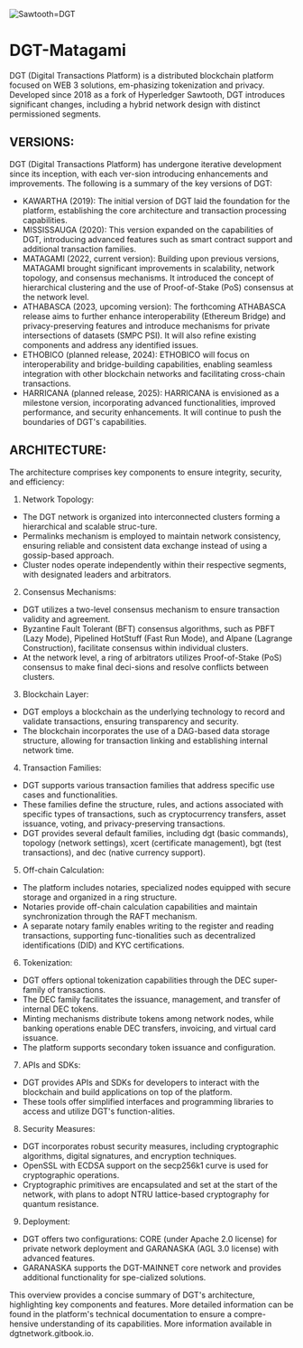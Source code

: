 ![Sawtooth=DGT](http://dgt.world/images/logo.svg)

# DGT-Matagami

DGT (Digital Transactions Platform) is a distributed blockchain platform focused on WEB 3 solutions, em-phasizing tokenization and privacy. Developed since 2018 as a fork of Hyperledger Sawtooth, DGT introduces significant changes, including a hybrid network design with distinct permissioned segments. 


**VERSIONS**:
-----------
DGT (Digital Transactions Platform) has undergone iterative development since its inception, with each ver-sion introducing enhancements and improvements. The following is a summary of the key versions of DGT:
-	KAWARTHA (2019): The initial version of DGT laid the foundation for the platform, establishing the core architecture and transaction processing capabilities.
-	MISSISSAUGA (2020): This version expanded on the capabilities of DGT, introducing advanced features such as smart contract support and additional transaction families.
-	MATAGAMI (2022, current version): Building upon previous versions, MATAGAMI brought significant improvements in scalability, network topology, and consensus mechanisms. It introduced the concept of hierarchical clustering and the use of Proof-of-Stake (PoS) consensus at the network level.
-	ATHABASCA (2023, upcoming version): The forthcoming ATHABASCA release aims to further enhance interoperability (Ethereum Bridge) and privacy-preserving features and introduce mechanisms for private intersections of datasets (SMPC PSI). It will also refine existing components and address any identified issues.
-	ETHOBICO (planned release, 2024): ETHOBICO will focus on interoperability and bridge-building capabilities, enabling seamless integration with other blockchain networks and facilitating cross-chain transactions.
-	HARRICANA (planned release, 2025): HARRICANA is envisioned as a milestone version, incorporating advanced functionalities, improved performance, and security enhancements. It will continue to push the boundaries of DGT's capabilities.

**ARCHITECTURE**:
-----------
The architecture comprises key components to ensure integrity, security, and efficiency:
1.	Network Topology:
-	The DGT network is organized into interconnected clusters forming a hierarchical and scalable struc-ture.
-	Permalinks mechanism is employed to maintain network consistency, ensuring reliable and consistent data exchange instead of using a gossip-based approach.
-	Cluster nodes operate independently within their respective segments, with designated leaders and arbitrators.
2.	Consensus Mechanisms:
-	DGT utilizes a two-level consensus mechanism to ensure transaction validity and agreement.
-	Byzantine Fault Tolerant (BFT) consensus algorithms, such as PBFT (Lazy Mode), Pipelined HotStuff (Fast Run Mode), and Alpane (Lagrange Construction), facilitate consensus within individual clusters.
-	At the network level, a ring of arbitrators utilizes Proof-of-Stake (PoS) consensus to make final deci-sions and resolve conflicts between clusters.
3.	Blockchain Layer:
-	DGT employs a blockchain as the underlying technology to record and validate transactions, ensuring transparency and security.
-	The blockchain incorporates the use of a DAG-based data storage structure, allowing for transaction linking and establishing internal network time.
4.	Transaction Families:
-	DGT supports various transaction families that address specific use cases and functionalities.
-	These families define the structure, rules, and actions associated with specific types of transactions, such as cryptocurrency transfers, asset issuance, voting, and privacy-preserving transactions.
-	DGT provides several default families, including dgt (basic commands), topology (network settings), xcert (certificate management), bgt (test transactions), and dec (native currency support).
5.	Off-chain Calculation:
-	The platform includes notaries, specialized nodes equipped with secure storage and organized in a ring structure.
-	Notaries provide off-chain calculation capabilities and maintain synchronization through the RAFT mechanism.
-	A separate notary family enables writing to the register and reading transactions, supporting func-tionalities such as decentralized identifications (DID) and KYC certifications.
6.	Tokenization:
-	DGT offers optional tokenization capabilities through the DEC super-family of transactions.
-	The DEC family facilitates the issuance, management, and transfer of internal DEC tokens.
-	Minting mechanisms distribute tokens among network nodes, while banking operations enable DEC transfers, invoicing, and virtual card issuance.
-	The platform supports secondary token issuance and configuration.
7.	APIs and SDKs:
-	DGT provides APIs and SDKs for developers to interact with the blockchain and build applications on top of the platform.
-	These tools offer simplified interfaces and programming libraries to access and utilize DGT's function-alities.
8.	Security Measures:
-	DGT incorporates robust security measures, including cryptographic algorithms, digital signatures, and encryption techniques.
-	OpenSSL with ECDSA support on the secp256k1 curve is used for cryptographic operations.
-	Cryptographic primitives are encapsulated and set at the start of the network, with plans to adopt NTRU lattice-based cryptography for quantum resistance.
9.	Deployment:
-	DGT offers two configurations: CORE (under Apache 2.0 license) for private network deployment and GARANASKA (AGL 3.0 license) with advanced features.
-	GARANASKA supports the DGT-MAINNET core network and provides additional functionality for spe-cialized solutions.

This overview provides a concise summary of DGT's architecture, highlighting key components and features. More detailed information can be found in the platform's technical documentation to ensure a compre-hensive understanding of its capabilities. More information available in dgtnetwork.gitbook.io.
